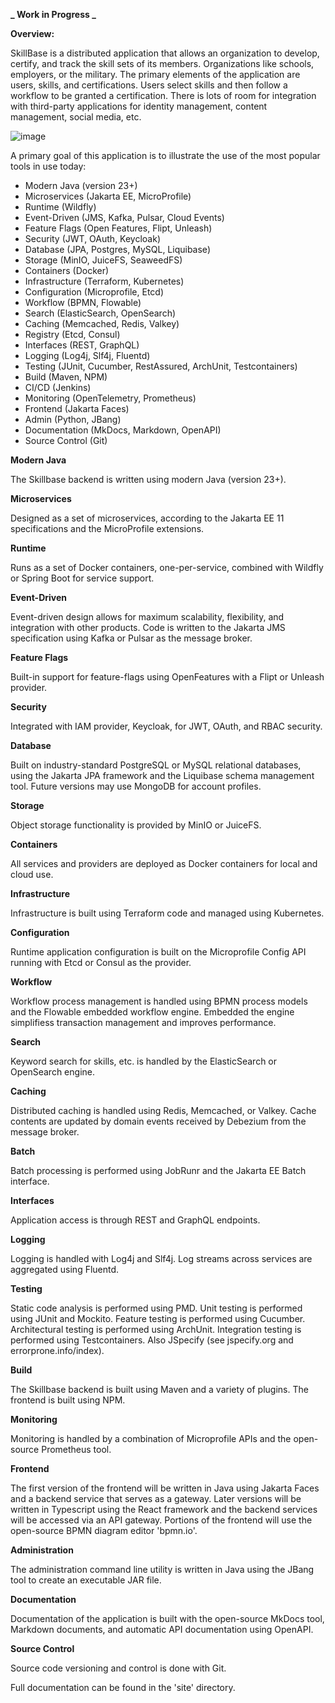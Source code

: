 **_ Work in Progress _**

**Overview:**

SkillBase is a distributed application that allows an organization to develop, certify, and track the skill sets of its members. Organizations like schools, employers, or the military. The primary elements of the application are users, skills, and certifications. Users select skills and then follow a workflow to be granted a certification. There is lots of room for integration with third-party applications for identity management, content management, social media, etc.

![image](https://github.com/stephenbuck/skillbase/assets/1750488/857efe62-18e9-4426-b38f-1d339c8b4a8c)

A primary goal of this application is to illustrate the use of the most popular tools in use today:

- Modern Java (version 23+)
- Microservices (Jakarta EE, MicroProfile)
- Runtime (Wildfly)
- Event-Driven (JMS, Kafka, Pulsar, Cloud Events)
- Feature Flags (Open Features, Flipt, Unleash)
- Security (JWT, OAuth, Keycloak)
- Database (JPA, Postgres, MySQL, Liquibase)
- Storage (MinIO, JuiceFS, SeaweedFS)
- Containers (Docker)
- Infrastructure (Terraform, Kubernetes)
- Configuration (Microprofile, Etcd)
- Workflow (BPMN, Flowable)
- Search (ElasticSearch, OpenSearch)
- Caching (Memcached, Redis, Valkey)
- Registry (Etcd, Consul)
- Interfaces (REST, GraphQL)
- Logging (Log4j, Slf4j, Fluentd)
- Testing (JUnit, Cucumber, RestAssured, ArchUnit, Testcontainers)
- Build (Maven, NPM)
- CI/CD (Jenkins)
- Monitoring (OpenTelemetry, Prometheus)
- Frontend (Jakarta Faces)
- Admin (Python, JBang)
- Documentation (MkDocs, Markdown, OpenAPI)
- Source Control (Git)


**Modern Java**

The Skillbase backend is written using modern Java (version 23+).

**Microservices**

Designed as a set of microservices, according to the Jakarta EE 11 specifications and the MicroProfile extensions.

**Runtime**

Runs as a set of Docker containers, one-per-service, combined with Wildfly or Spring Boot for service support.

**Event-Driven**

Event-driven design allows for maximum scalability, flexibility, and integration with other products. Code is written to the Jakarta JMS specification using Kafka or Pulsar as the message broker.

**Feature Flags**

Built-in support for feature-flags using OpenFeatures with a Flipt or Unleash provider.

**Security**

Integrated with IAM provider, Keycloak, for JWT, OAuth, and RBAC security.

**Database**

Built on industry-standard PostgreSQL or MySQL relational databases, using the Jakarta JPA framework and the Liquibase schema management tool. Future versions may use MongoDB for account profiles.

**Storage**

Object storage functionality is provided by MinIO or JuiceFS.

**Containers**

All services and providers are deployed as Docker containers for local and cloud use.

**Infrastructure**

Infrastructure is built using Terraform code and managed using Kubernetes.

**Configuration**

Runtime application configuration is built on the Microprofile Config API running with Etcd or Consul as the provider.

**Workflow**

Workflow process management is handled using BPMN process models and the Flowable embedded workflow engine. Embedded the engine simplifiess transaction management and improves performance.

**Search**

Keyword search for skills, etc. is handled by the ElasticSearch or OpenSearch engine.

**Caching**

Distributed caching is handled using Redis, Memcached, or Valkey. Cache contents are updated by domain events received by Debezium from the message broker.

**Batch**

Batch processing is performed using JobRunr and the Jakarta EE Batch interface.

**Interfaces**

Application access is through REST and GraphQL endpoints.

**Logging**

Logging is handled with Log4j and Slf4j. Log streams across services are aggregated using Fluentd.

**Testing**

Static code analysis is performed using PMD. Unit testing is performed using JUnit and Mockito. Feature testing is performed using Cucumber. Architectural testing is performed using ArchUnit. Integration testing is performed using Testcontainers. Also JSpecify (see jspecify.org and errorprone.info/index).

**Build**

The Skillbase backend is built using Maven and a variety of plugins. The frontend is built using NPM.

**Monitoring**

Monitoring is handled by a combination of Microprofile APIs and the open-source Prometheus tool.

**Frontend**

The first version of the frontend will be written in Java using Jakarta Faces and a backend service that serves as a gateway. Later versions will be written in Typescript using the React framework and the backend services will be accessed via an API gateway. Portions of the frontend will use the open-source BPMN diagram editor 'bpmn.io'.

**Administration**

The administration command line utility is written in Java using the JBang tool to create an executable JAR file.

**Documentation**

Documentation of the application is built with the open-source MkDocs tool, Markdown documents, and automatic API documentation using OpenAPI.

**Source Control**

Source code versioning and control is done with Git.

Full documentation can be found in the 'site' directory.

